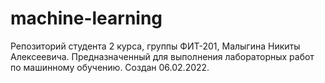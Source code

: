 # machine-learning
Репозиторий студента 2 курса, группы ФИТ-201, Малыгина Никиты Алексеевича. Предназначенный для выполнения лабораторных работ по машинному обучению. Создан 06.02.2022.
